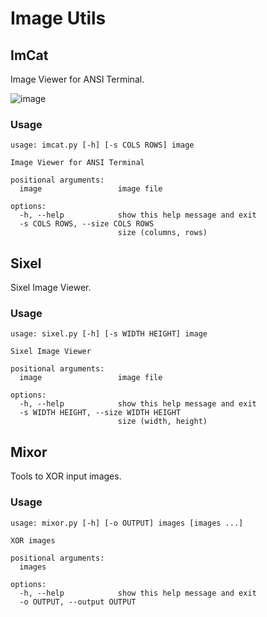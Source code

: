 # Image Utils

## ImCat

Image Viewer for ANSI Terminal.

![image](https://user-images.githubusercontent.com/83796250/231065095-68255527-25b1-463c-8494-1048b3893696.png)

### Usage

```
usage: imcat.py [-h] [-s COLS ROWS] image

Image Viewer for ANSI Terminal

positional arguments:
  image                 image file

options:
  -h, --help            show this help message and exit
  -s COLS ROWS, --size COLS ROWS
                        size (columns, rows)
```

## Sixel

Sixel Image Viewer.

### Usage

```
usage: sixel.py [-h] [-s WIDTH HEIGHT] image

Sixel Image Viewer

positional arguments:
  image                 image file

options:
  -h, --help            show this help message and exit
  -s WIDTH HEIGHT, --size WIDTH HEIGHT
                        size (width, height)
```

## Mixor

Tools to XOR input images.

### Usage

```
usage: mixor.py [-h] [-o OUTPUT] images [images ...]

XOR images

positional arguments:
  images

options:
  -h, --help            show this help message and exit
  -o OUTPUT, --output OUTPUT
```

